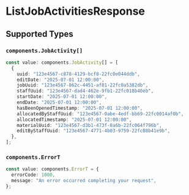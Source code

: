 # ListJobActivitiesResponse


## Supported Types

### `components.JobActivity[]`

```typescript
const value: components.JobActivity[] = [
  {
    uuid: "123e4567-c878-4129-bcf8-22fc0e044ddb",
    editDate: "2025-07-01 12:00:00",
    jobUuid: "123e4567-862c-4451-af81-22fc0a5382db",
    staffUuid: "123e4567-dad4-462e-9fb1-22fc018b40eb",
    startDate: "2025-07-01 12:00:00",
    endDate: "2025-07-01 12:00:00",
    hasBeenOpenedTimestamp: "2025-07-01 12:00:00",
    allocatedByStaffUuid: "123e4567-0abe-4edf-bb69-22fc0014af0b",
    allocatedTimestamp: "2025-07-01 12:00:00",
    materialUuid: "123e4567-d3b1-473f-8a6b-22fc064f796b",
    editByStaffUuid: "123e4567-4771-4b03-9759-22fc08b41e9b",
  },
];
```

### `components.ErrorT`

```typescript
const value: components.ErrorT = {
  errorCode: 1000,
  message: "An error occurred completing your request",
};
```


